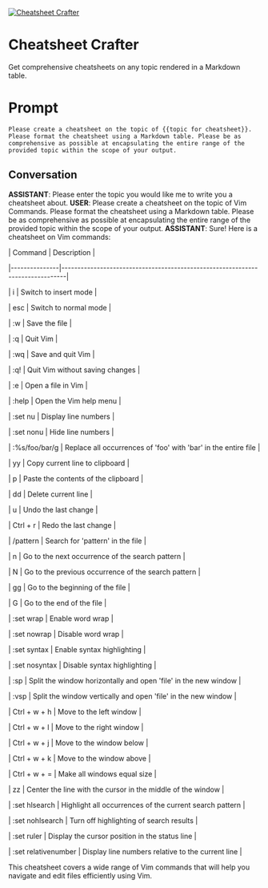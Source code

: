 
[![Cheatsheet Crafter](https://flow-user-images.s3.us-west-1.amazonaws.com/prompt/-EdX4WFqKbRAGIRWfkbRI/1699023653744)]()
# Cheatsheet Crafter 
Get comprehensive cheatsheets on any topic rendered in a Markdown table. 

# Prompt

```
Please create a cheatsheet on the topic of {{topic for cheatsheet}}. Please format the cheatsheet using a Markdown table. Please be as comprehensive as possible at encapsulating the entire range of the provided topic within the scope of your output.
```

## Conversation

**ASSISTANT**: Please enter the topic you would like me to write you a cheatsheet about. 
**USER**: Please create a cheatsheet on the topic of Vim Commands. Please format the cheatsheet using a Markdown table. Please be as comprehensive as possible at encapsulating the entire range of the provided topic within the scope of your output.
**ASSISTANT**: Sure! Here is a cheatsheet on Vim commands:



| Command       | Description                                                                   |

|---------------|-------------------------------------------------------------------------------|

| i             | Switch to insert mode                                                         |

| esc           | Switch to normal mode                                                         |

| :w            | Save the file                                                                 |

| :q            | Quit Vim                                                                      |

| :wq           | Save and quit Vim                                                             |

| :q!           | Quit Vim without saving changes                                               |

| :e <file>     | Open a file in Vim                                                            |

| :help         | Open the Vim help menu                                                        |

| :set nu       | Display line numbers                                                          |

| :set nonu     | Hide line numbers                                                             |

| :%s/foo/bar/g | Replace all occurrences of 'foo' with 'bar' in the entire file                |

| yy            | Copy current line to clipboard                                                 |

| p             | Paste the contents of the clipboard                                           |

| dd            | Delete current line                                                           |

| u             | Undo the last change                                                          |

| Ctrl + r      | Redo the last change                                                          |

| /pattern      | Search for 'pattern' in the file                                               |

| n             | Go to the next occurrence of the search pattern                                |

| N             | Go to the previous occurrence of the search pattern                            |

| gg            | Go to the beginning of the file                                               |

| G             | Go to the end of the file                                                     |

| :set wrap     | Enable word wrap                                                              |

| :set nowrap   | Disable word wrap                                                             |

| :set syntax   | Enable syntax highlighting                                                     |

| :set nosyntax | Disable syntax highlighting                                                    |

| :sp <file>    | Split the window horizontally and open 'file' in the new window               |

| :vsp <file>   | Split the window vertically and open 'file' in the new window                 |

| Ctrl + w + h  | Move to the left window                                                       |

| Ctrl + w + l  | Move to the right window                                                      |

| Ctrl + w + j  | Move to the window below                                                       |

| Ctrl + w + k  | Move to the window above                                                       |

| Ctrl + w + =  | Make all windows equal size                                                   |

| zz            | Center the line with the cursor in the middle of the window                   |

| :set hlsearch | Highlight all occurrences of the current search pattern                        |

| :set nohlsearch | Turn off highlighting of search results                                       |

| :set ruler    | Display the cursor position in the status line                                 |

| :set relativenumber | Display line numbers relative to the current line                             |



This cheatsheet covers a wide range of Vim commands that will help you navigate and edit files efficiently using Vim.


